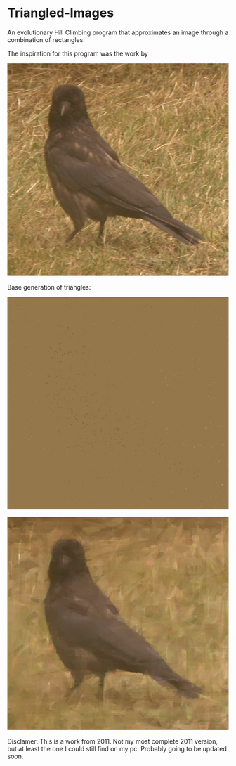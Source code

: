 # Triangled-Images
An evolutionary Hill Climbing program that approximates an image through a combination of rectangles.

The inspiration for this program was the work by 


![Original image](Example/examples1.png)

Base generation of triangles:


![First generation](Example/out0.png)

![After 100000 mutations](Example/out100000.png)




Disclamer: This is a work from 2011. Not my most complete 2011 version, but at least the one I could still 
find on my pc. Probably going to be updated soon.
